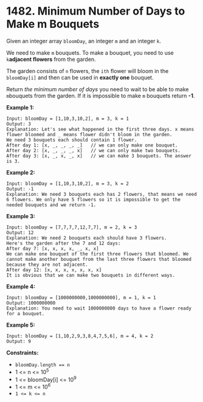 # 1482. Minimum Number of Days to Make m Bouquets

Given an integer array `bloomDay`, an integer `m` and an integer `k`.

We need to make `m` bouquets. To make a bouquet, you need to use `k`**adjacent flowers** from the garden.

The garden consists of `n` flowers, the `ith` flower will bloom in the `bloomDay[i]` and then can be used in **exactly one** bouquet.

Return *the minimum number of days* you need to wait to be able to make `m`bouquets from the garden. If it is impossible to make `m` bouquets return **-1**.

 

**Example 1:**

```
Input: bloomDay = [1,10,3,10,2], m = 3, k = 1
Output: 3
Explanation: Let's see what happened in the first three days. x means flower bloomed and _ means flower didn't bloom in the garden.
We need 3 bouquets each should contain 1 flower.
After day 1: [x, _, _, _, _]   // we can only make one bouquet.
After day 2: [x, _, _, _, x]   // we can only make two bouquets.
After day 3: [x, _, x, _, x]   // we can make 3 bouquets. The answer is 3.
```

**Example 2:**

```
Input: bloomDay = [1,10,3,10,2], m = 3, k = 2
Output: -1
Explanation: We need 3 bouquets each has 2 flowers, that means we need 6 flowers. We only have 5 flowers so it is impossible to get the needed bouquets and we return -1.
```

**Example 3:**

```
Input: bloomDay = [7,7,7,7,12,7,7], m = 2, k = 3
Output: 12
Explanation: We need 2 bouquets each should have 3 flowers.
Here's the garden after the 7 and 12 days:
After day 7: [x, x, x, x, _, x, x]
We can make one bouquet of the first three flowers that bloomed. We cannot make another bouquet from the last three flowers that bloomed because they are not adjacent.
After day 12: [x, x, x, x, x, x, x]
It is obvious that we can make two bouquets in different ways.
```

**Example 4:**

```
Input: bloomDay = [1000000000,1000000000], m = 1, k = 1
Output: 1000000000
Explanation: You need to wait 1000000000 days to have a flower ready for a bouquet.
```

**Example 5:**

```
Input: bloomDay = [1,10,2,9,3,8,4,7,5,6], m = 4, k = 2
Output: 9
```

 

**Constraints:**

- `bloomDay.length == n`
- 1 <= n <= 10<sup>5</sup>
- 1 <= bloomDay[i] <= 10<sup>9</sup>
- 1 <= m <= 10<sup>6</sup>
- `1 <= k <= n`
